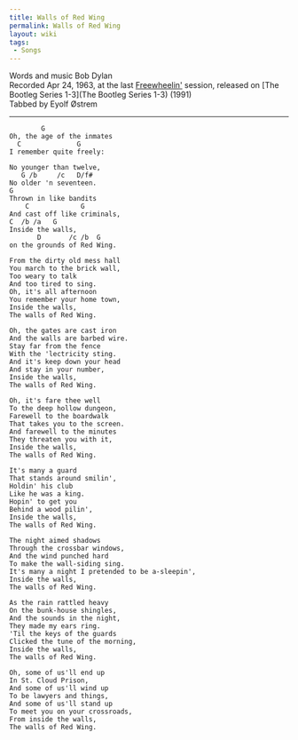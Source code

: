 ```yaml
---
title: Walls of Red Wing
permalink: Walls of Red Wing
layout: wiki
tags:
 - Songs
---
```


Words and music Bob Dylan  
Recorded Apr 24, 1963, at the last
[Freewheelin'](Freewheelin') session, released on [The
Bootleg Series 1-3](The Bootleg Series 1-3) (1991)  
Tabbed by Eyolf Østrem

* * * * *

            G
    Oh, the age of the inmates
      C              G
    I remember quite freely:

    No younger than twelve,
       G /b     /c   D/f#
    No older 'n seventeen.
    G
    Thrown in like bandits
        C             G
    And cast off like criminals,
    C  /b /a   G
    Inside the walls,
           D       /c /b  G
    on the grounds of Red Wing.

    From the dirty old mess hall
    You march to the brick wall,
    Too weary to talk
    And too tired to sing.
    Oh, it's all afternoon
    You remember your home town,
    Inside the walls,
    The walls of Red Wing.

    Oh, the gates are cast iron
    And the walls are barbed wire.
    Stay far from the fence
    With the 'lectricity sting.
    And it's keep down your head
    And stay in your number,
    Inside the walls,
    The walls of Red Wing.

    Oh, it's fare thee well
    To the deep hollow dungeon,
    Farewell to the boardwalk
    That takes you to the screen.
    And farewell to the minutes
    They threaten you with it,
    Inside the walls,
    The walls of Red Wing.

    It's many a guard
    That stands around smilin',
    Holdin' his club
    Like he was a king.
    Hopin' to get you
    Behind a wood pilin',
    Inside the walls,
    The walls of Red Wing.

    The night aimed shadows
    Through the crossbar windows,
    And the wind punched hard
    To make the wall-siding sing.
    It's many a night I pretended to be a-sleepin',
    Inside the walls,
    The walls of Red Wing.

    As the rain rattled heavy
    On the bunk-house shingles,
    And the sounds in the night,
    They made my ears ring.
    'Til the keys of the guards
    Clicked the tune of the morning,
    Inside the walls,
    The walls of Red Wing.

    Oh, some of us'll end up
    In St. Cloud Prison,
    And some of us'll wind up
    To be lawyers and things,
    And some of us'll stand up
    To meet you on your crossroads,
    From inside the walls,
    The walls of Red Wing.
